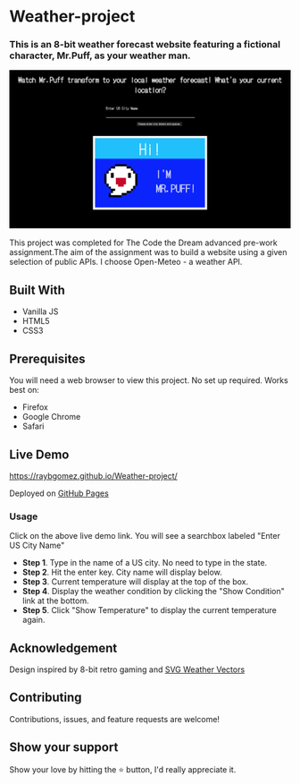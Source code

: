 # Weather-project

### This is an 8-bit weather forecast website featuring a fictional character, Mr.Puff, as your weather man.

<div align="center"><img width="1280" alt="websiteScreenShot" src="images/websiteScreenShot.png"></div>


This project was completed for The Code the Dream advanced pre-work assignment.The aim of the assignment was to build a website using a given selection of public APIs. I choose Open-Meteo - a weather API.

## Built With 

- Vanilla JS
- HTML5
- CSS3

## Prerequisites

You will need a web browser to view this project. No set up required. Works best on:

- Firefox
- Google Chrome
- Safari

## Live Demo

<https://raybgomez.github.io/Weather-project/>

Deployed on [GitHub Pages](https://pages.github.com/) 

### Usage

Click on the above live demo link. You will see a searchbox labeled "Enter US City Name"
- **Step 1**. Type in the name of a US city. No need to type in the state.
- **Step 2**. Hit the enter key. City name will display below.
- **Step 3**. Current temperature will display at the top of the box.
- **Step 4**. Display the weather condition by clicking the "Show Condition" link at the bottom.
- **Step 5**. Click "Show Temperature" to display the current temperature again.

 

## Acknowledgement

Design inspired by 8-bit retro gaming and [SVG Weather Vectors](https://www.svgrepo.com/collection/weather-35/)

## Contributing

Contributions, issues, and feature requests are welcome!

## Show your support

Show your love by hitting the ⭐️ button, I'd really appreciate it.
